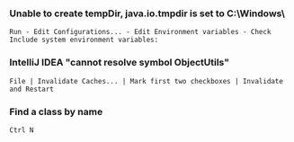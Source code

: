 ### Unable to create tempDir, java.io.tmpdir is set to C:\Windows\
    Run - Edit Configurations... - Edit Environment variables - Check Include system environment variables:
### IntelliJ IDEA "cannot resolve symbol ObjectUtils"
    File | Invalidate Caches... | Mark first two checkboxes | Invalidate and Restart
### Find a class by name
    Ctrl N
 
